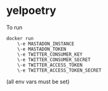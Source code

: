 # yelpoetry
To run 
```
docker run 
    \-e MASTADON_INSTANCE
    \-e MASTADON_TOKEN
    \-e TWITTER_CONSUMER_KEY
    \-e TWITTER_CONSUMER_SECRET
    \-e TWITTER_ACCESS_TOKEN
    \-e TWITTER_ACCESS_TOKEN_SECRET
```
(all env vars must be set)